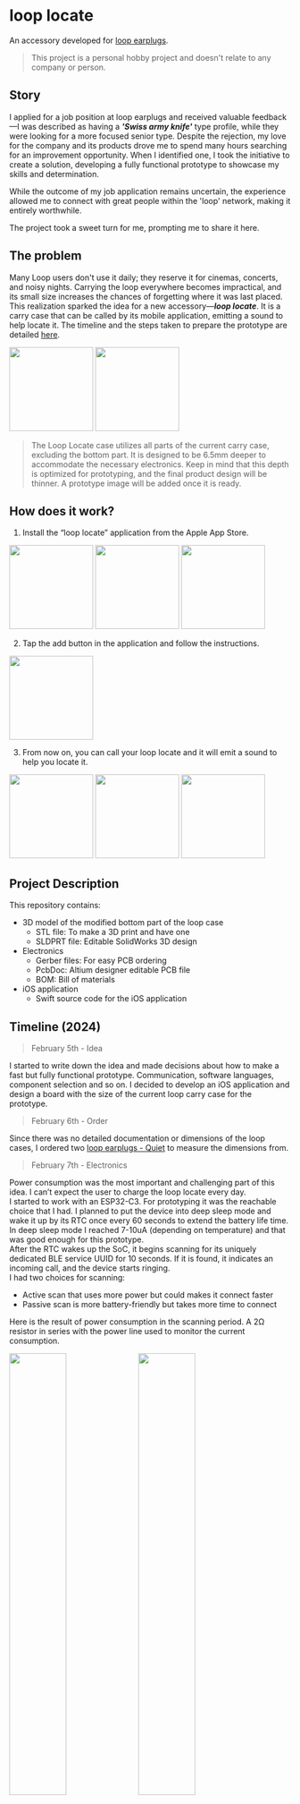 # loop locate
An accessory developed for [loop earplugs](https://www.loopearplugs.com).
>This project is a personal hobby project and doesn't relate to any company or person.

## Story
I applied for a job position at loop earplugs and received valuable feedback—I was described as having a ***'Swiss army knife'*** type profile, while they were looking for a more focused senior type. Despite the rejection, my love for the company and its products drove me to spend many hours searching for an improvement opportunity. When I identified one, I took the initiative to create a solution, developing a fully functional prototype to showcase my skills and determination.

While the outcome of my job application remains uncertain, the experience allowed me to connect with great people within the 'loop' network, making it entirely worthwhile.

The project took a sweet turn for me, prompting me to share it here.

## The problem
Many Loop users don't use it daily; they reserve it for cinemas, concerts, and noisy nights. Carrying the loop everywhere becomes impractical, and its small size increases the chances of forgetting where it was last placed. This realization sparked the idea for a new accessory—***loop locate***. It is a carry case that can be called by its mobile application, emitting a sound to help locate it. The timeline and the steps taken to prepare the prototype are detailed [here](#timeline-2024).


<img src="./assets/originalCaseClose.png" width="150" height="auto">  <img src="./assets/OriginalCaseOpen.png" width="150" height="auto">  

>The Loop Locate case utilizes all parts of the current carry case, excluding the bottom part. It is designed to be 6.5mm deeper to accommodate the necessary electronics. Keep in mind that this depth is optimized for prototyping, and the final product design will be thinner. A prototype image will be added once it is ready.


## How does it work?
1. Install the “loop locate” application from the Apple App Store.

<img src="./assets/AppIcon.png" width="150" height="auto">  <img src="./assets/AppSplash.png" width="150" height="auto">  <img src="./assets/AppWellcome.png" width="150" height="auto">

2. Tap the add button in the application and follow the instructions.

<img src="./assets/AppScan.png" width="150" height="auto">

3. From now on, you can call your loop locate and it will emit a sound to help you locate it.

<img src="./assets/AppReady.png" width="150" height="auto">  <img src="./assets/AppCall.png" width="150" height="auto">  <img src="./assets/AppRing.png" width="150" height="auto">


## Project Description 
This repository contains:
 * 3D model of the modified bottom part of the loop case
   * STL file: To make a 3D print and have one
   * SLDPRT file: Editable SolidWorks 3D design
 * Electronics
   * Gerber files: For easy PCB ordering
   * PcbDoc: Altium designer editable PCB file
   * BOM: Bill of materials
 * iOS application
   * Swift source code for the iOS application


## Timeline (2024)
>February 5th - Idea

I started to write down the idea and made decisions about how to make a fast but fully functional prototype. Communication, software languages, component selection and so on. I decided to develop an iOS application and design a board with the size of the current loop carry case for the prototype. 

>February 6th - Order

Since there was no detailed documentation or dimensions of the loop cases, I ordered two [loop earplugs - Quiet](https://www.loopearplugs.com/products/quiet) to measure the dimensions from.

>February 7th - Electronics

Power consumption was the most important and challenging part of this idea. I can’t expect the user to charge the loop locate every day.  
I started to work with an ESP32-C3. For prototyping it was the reachable choice that I had. I planned to put the device into deep sleep mode and wake it up by its RTC once every 60 seconds to extend the battery life time. In deep sleep mode I reached 7-10uA (depending on temperature) and that was good enough for this prototype.  
After the RTC wakes up the SoC, it begins scanning for its uniquely dedicated BLE service UUID for 10 seconds. If it is found, it indicates an incoming call, and the device starts ringing.  
I had two choices for scanning:  
 * Active scan that uses more power but could makes it connect faster
 * Passive scan is more battery-friendly but takes more time to connect

Here is the result of power consumption in the scanning period. A 2Ω resistor in series with the power line used to monitor the current consumption.

<img src="./assets/Passive.png" width="45%" height="auto">  <img src="./assets/Active.png" width="45%" height="auto">  
<sub>Waveforms had been captured using my Hantek oscilloscope</sub>  
<sub>The BLE communication tests have been done with Nordic Semiconductor’s [nRF Connect](https://play.google.com/store/apps/details?id=no.nordicsemi.android.mcp&pcampaignid=web_share) application</sub>

Since there was no noticeable delay in passive mode scanning I used it to keep the device’s battery longer lasting.  
Depending on usage statistics, the battery charge in this prototype should last for more than a month. The final product will be able to achieve even greater longevity on a single charge, thanks to the use of SoCs with lower power consumption and better batteries.

I ordered some buzzers to test their sound before ordering the PCB.  
Also a 120mAh LiPo battery was my choice. Although a round Li-po battery was much better for 3D design and could make its bottom more curvy, it wasn’t easily available in the Turkish market. But this one was a good fit too and it was available. 

>February 8th - Firmware

To speed up the process, I started to write the firmware on a ESP32-C3-DevKitM-1 I already had using Arduino.
The logs are available on the UART with 115200 bps.  

<img src="./assets/Serial.png" width="auto" height="150">  <img src="./assets/devkit.png" width="auto" height="150">  

>February 9th - iOS application functionality

I started to develop the prototype application in SWIFT with the simplest possible UI and writing BLE functions, communicating with the DevKit and managing timeouts, errors and troubleshooting.


>February 10th - iOS application UI

I finalized the iOS application and did a little UI improvement.

>February 11th - Apple App Store

I submitted the required images and documents to publish the prototype's application on the App Store. A few days later, I received an email stating that, to approve the application, I should record a video demonstrating the working product using the application. They didn't accept footage with the DevKit, so the process was paused until I completed the prototype.

>February 12th - PCB

I got my Black loop Quiet and the quality was unbelievably great. However the case was white, not black!  
I ordered the black one due to the 3D print shop I work with, which only prints SLS models in black.  
To proceed with measuring the dimensions for PCB and 3D design, I had to take the case apart.  

<img src="./assets/loop.png" width="auto" height="150">  <img src="./assets/PCB1.png" width="auto" height="150">  <img src="./assets/PCB2.png" width="auto" height="150">  <img src="./assets/PCB3.png" width="auto" height="150">  
<sub>Note the PCB thickness should be 0.8mm to fit the 3D design.</sub>  

I submitted an order on PCBWay, but due to the Chinese New Year holidays, it will take longer than usual to receive the PCB.

>February 13th - 3D design

I wish I had the rounded battery, it would make me able to increase the curving radius of the bottom and make it much more beautiful. But this was the fastest way to achieve the working prototype for me.  
I had to make some modifications to the original part:
 * Adding 6.5mm to the height 
   * 3mm for battery
   * 0.8mm for PCB
   * 2.7mm for the tallest component on the PCB
 * Three holes for sound
 * Charging port opening 
 * Stands for PCB

<img src="./assets/3D4.png" width="auto" height="200">

<img src="./assets/3D1.png" width="auto" height="75">  <img src="./assets/3D2.png" width="auto" height="75">  <img src="./assets/3D3.png" width="auto" height="75">  

I designed it in SolidWorks and I ordered the SLS 3D print. 

>February 21th - 3D printed body

I got the 3D printed part of body today.

<img src="./assets/SLS1.png" width="auto" height="150">  <img src="./assets/SLS2.png" width="auto" height="150">  <img src="./assets/SLS3.png" width="auto" height="150">  
<img src="./assets/SLS6.png" width="auto" height="150">  <img src="./assets/SLS7.png" width="auto" height="150">  <img src="./assets/SLS4.png" width="auto" height="150">  

>February 22th - 3D design

The difference in curve radius between the top and bottom parts and also the colors doesn't look good together. Since I'm still waiting for the PCB, I have time to order another 3D-printed part, so I've designed the top side too.

<img src="./assets/3Dboth1.png" width="auto" height="150">  <img src="./assets/3Dboth2.png" width="auto" height="150">  <img src="./assets/3Dboth3.png" width="auto" height="150">  

>February 27th - Assembling

I got both the 3D printed parts and PCB today and started to putting them together.

<img src="./assets/PCB_.png" width="auto" height="150"> <img src="./assets/PCB_1.png" width="auto" height="150"> <img src="./assets/PCB_2.png" width="auto" height="150"> 

<img src="./assets/Body_.png" width="auto" height="150"> <img src="./assets/Body-PCB.png" width="auto" height="150"> <img src="./assets/full.png" width="auto" height="150"> 

<img src="./assets/Closed.png" width="auto" height="150"> <img src="./assets/Back.png" width="auto" height="150"> 

Everything worked well and was ready to record the video for apple app store.
[Here](https://drive.google.com/file/d/1b1V_XANwa1eLE-llirHkk3rfKeZi7E60/view?usp=share_link) is the simple video that I sent to apple, hope they accept it and publish the application.

>***Current Status: Awaiting the Application approval.***
